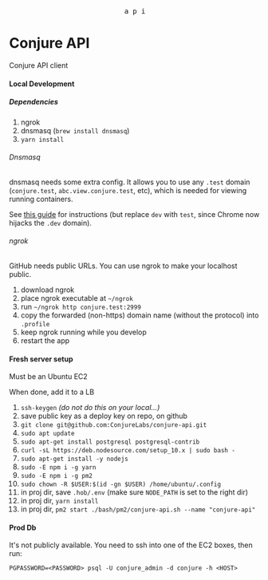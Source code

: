 <p align="center">
  <kbd>a p i</kbd>
</p>

# Conjure API

Conjure API client

#### Local Development

##### Dependencies

1. ngrok
2. dnsmasq (`brew install dnsmasq`)
3. `yarn install`

###### Dnsmasq

dnsmasq needs some extra config. It allows you to use any `.test` domain (`conjure.test`, `abc.view.conjure.test`, etc), which is needed for viewing running containers.

See [this guide](https://passingcuriosity.com/2013/dnsmasq-dev-osx/) for instructions (but replace `dev` with `test`, since Chrome now hijacks the `.dev` domain).

###### ngrok

GitHub needs public URLs. You can use ngrok to make your localhost public.

1. download ngrok
2. place ngrok executable at `~/ngrok`
3. run `~/ngrok http conjure.test:2999`
4. copy the forwarded (non-https) domain name (without the protocol) into `.profile`
5. keep ngrok running while you develop
6. restart the app

#### Fresh server setup

Must be an Ubuntu EC2

When done, add it to a LB

1. `ssh-keygen` _(do not do this on your local...)_
2. save public key as a deploy key on repo, on github
3. `git clone git@github.com:ConjureLabs/conjure-api.git`
4. `sudo apt update`
5. `sudo apt-get install postgresql postgresql-contrib`
6. `curl -sL https://deb.nodesource.com/setup_10.x | sudo bash -`
7. `sudo apt-get install -y nodejs`
8. `sudo -E npm i -g yarn`
9. `sudo -E npm i -g pm2`
10. `sudo chown -R $USER:$(id -gn $USER) /home/ubuntu/.config `
11. in proj dir, save `.hob/.env` (make sure `NODE_PATH` is set to the right dir)
12. in proj dir, `yarn install`
13. in proj dir, `pm2 start ./bash/pm2/conjure-api.sh --name "conjure-api"`

#### Prod Db

It's not publicly available. You need to ssh into one of the EC2 boxes, then run:

`PGPASSWORD=<PASSWORD> psql -U conjure_admin -d conjure -h <HOST>`
